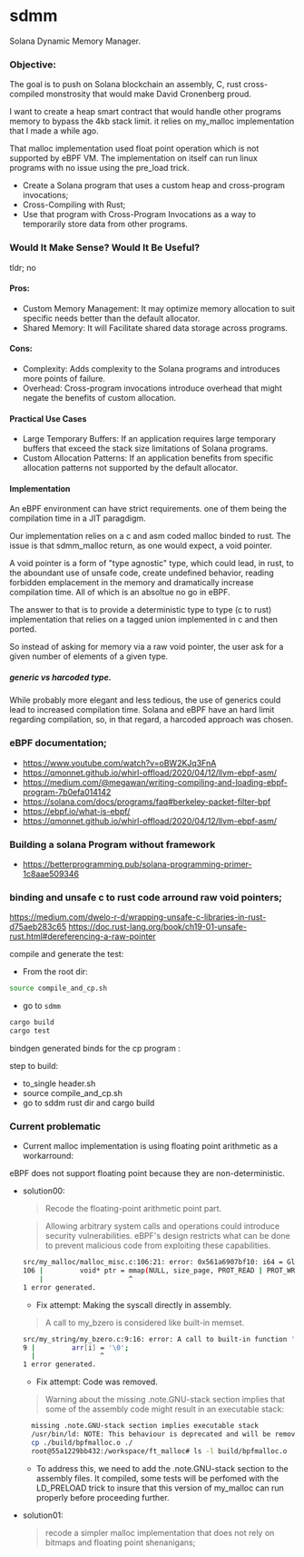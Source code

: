 # sdmm
Solana Dynamic Memory Manager.

### Objective: 
The goal is to push on Solana blockchain an assembly, C, rust cross-compiled  monstrosity that would make David Cronenberg proud.

I want to create a heap smart contract that would handle other programs memory to bypass the 4kb stack limit.  it relies on my_malloc implementation that I made a while ago.

That malloc implementation used float point operation  which is not supported by eBPF VM. The implementation on itself can run linux programs with no issue using the pre_load trick. 

- Create a Solana program that uses a custom heap and cross-program invocations;
- Cross-Compiling with Rust;
- Use that program with Cross-Program Invocations as a way to temporarily store data from other programs.


### Would It Make Sense? Would It Be Useful?
tldr; no

#### Pros:

- Custom Memory Management: It may optimize memory allocation to suit specific needs better than the default allocator.
- Shared Memory: It will Facilitate shared data storage across programs.

#### Cons:

- Complexity: Adds complexity to the Solana programs and introduces more points of failure.
- Overhead: Cross-program invocations introduce overhead that might negate the benefits of custom allocation.

#### Practical Use Cases
- Large Temporary Buffers: If an application requires large temporary buffers that exceed the stack size limitations of Solana programs.
- Custom Allocation Patterns: If an application benefits from specific allocation patterns not supported by the default allocator.



#### Implementation

An eBPF environment can have strict requirements. one of them being the compilation time in a JIT paragdigm. 

Our implementation relies on a c and asm coded malloc binded to rust. The issue is that sdmm_malloc return, as one would expect, a void pointer.

A void pointer is a form of "type agnostic" type, which could lead, in rust, to the aboundant use of unsafe code, create undefined behavior, reading forbidden emplacement in the memory and dramatically increase compilation time. All of which is an absoltue no go in eBPF.

The answer to that is to provide a deterministic type to type (c to rust) implementation that relies on a tagged union implemented in c and then ported.

So instead of asking for memory via a raw void pointer, the user ask for a given number of elements of a given type.

##### generic vs harcoded type. 

While probably more elegant and less tedious, the use of generics could lead to increased compilation time. Solana and eBPF have an hard limit regarding compilation, so, in that regard, a harcoded approach was chosen.



### eBPF documentation;
- https://www.youtube.com/watch?v=oBW2KJq3FnA
- https://qmonnet.github.io/whirl-offload/2020/04/12/llvm-ebpf-asm/
- https://medium.com/@megawan/writing-compiling-and-loading-ebpf-program-7b0efa014142
- https://solana.com/docs/programs/faq#berkeley-packet-filter-bpf
- https://ebpf.io/what-is-ebpf/
- https://qmonnet.github.io/whirl-offload/2020/04/12/llvm-ebpf-asm/

### Building a solana Program without framework 
- https://betterprogramming.pub/solana-programming-primer-1c8aae509346

### binding and unsafe c to rust code arround raw void pointers; 

https://medium.com/dwelo-r-d/wrapping-unsafe-c-libraries-in-rust-d75aeb283c65
https://doc.rust-lang.org/book/ch19-01-unsafe-rust.html#dereferencing-a-raw-pointer


compile and generate the test: 
- From the root dir:
```bash 
source compile_and_cp.sh
```
- go to ``sdmm``
```bash 
cargo build
cargo test
```




bindgen generated binds for the cp program : 

step to build:
- to_single header.sh
- source compile_and_cp.sh
- go to sddm rust dir and cargo build







### Current problematic 

- Current malloc implementation is using floating point arithmetic as a workarround:

eBPF does not support floating point because they are non-deterministic.

- solution00:
    > Recode the floating-point arithmetic point part.
    
    > Allowing arbitrary system calls and operations could introduce security vulnerabilities. eBPF's design restricts what can be done to prevent malicious code from exploiting these capabilities. 
    ```sh
    src/my_malloc/malloc_misc.c:106:21: error: 0x561a6907bf10: i64 = GlobalAddress<ptr @mmap> 0, src/my_malloc/malloc_misc.c:106:21 too many arguments
    106 |         void* ptr = mmap(NULL, size_page, PROT_READ | PROT_WRITE, MAP_PRIVATE | MAP_ANONYMOUS, -1, 0);
        |                     ^
    1 error generated.
    ```
    - Fix attempt: Making the syscall directly in assembly.

    > A call to my_bzero is considered like built-in memset.
    ```sh
    src/my_string/my_bzero.c:9:16: error: A call to built-in function 'memset' is not supported.
    9 |         arr[i] = '\0';
      |                ^
    1 error generated.
    ```
    - Fix attempt: Code was removed.
    > Warning about the missing .note.GNU-stack section implies that some of the assembly code might result in an executable stack:
    ```sh
      missing .note.GNU-stack section implies executable stack
      /usr/bin/ld: NOTE: This behaviour is deprecated and will be removed in a future version of the linker
      cp ./build/bpfmalloc.o ./
      root@55a1229bb432:/workspace/ft_malloc# ls -l build/bpfmalloc.o
    ```
    - To address this, we need to add the .note.GNU-stack section to the assembly files. It compiled, some tests will be perfomed with the LD_PRELOAD trick to insure that this version of my_malloc can run properly before proceeding further.

- solution01:
  > recode a simpler malloc implementation that does not rely on bitmaps and floating point shenanigans;



